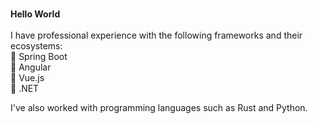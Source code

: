 ###
<p align="left">
  <strong>Hello World</strong><br><br>
  I have professional experience with the following frameworks and their ecosystems:<br>
  🔹 Spring Boot<br>
  🔹 Angular<br>
  🔹 Vue.js<br>
  🔹 .NET
</p>

<p align="left">
  I've also worked with programming languages such as Rust and Python.
</p>


###
